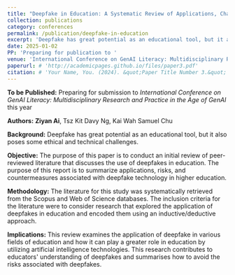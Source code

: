 ```yaml
---
title: "Deepfake in Education: A Systematic Review of Applications, Challenges, and Ethical Implications"
collection: publications
category: conferences
permalink: /publication/deepfake-in-education
excerpt: 'Deepfake has great potential as an educational tool, but it also poses some ethical and technical challenges.'
date: 2025-01-02
PP: 'Preparing for publication to '
venue: 'International Conference on GenAI Literacy: Multidisciplinary Research and Practice in the Age of GenAI'
paperurl: # 'http://academicpages.github.io/files/paper3.pdf'
citation: # 'Your Name, You. (2024). &quot;Paper Title Number 3.&quot; <i>GitHub Journal of Bugs</i>. 1(3).'
---
```





**To be Published:** Preparing for submission to _International Conference on GenAI Literacy: Multidisciplinary Research and Practice in the Age of GenAI_ this year 

**Authors:** **Ziyan Ai**, Tsz Kit Davy Ng, Kai Wah Samuel Chu

**Background:** Deepfake has great potential as an educational tool, but it also poses some ethical and technical challenges.

**Objective:** The purpose of this paper is to conduct an initial review of peer-reviewed literature that discusses the use of deepfakes in education. The purpose of this report is to summarize applications, risks, and countermeasures associated with deepfake technology in higher education.

**Methodology:** The literature for this study was systematically retrieved from the Scopus and Web of Science databases. The inclusion criteria for the literature were to consider research that explored the application of deepfakes in education and encoded them using an inductive/deductive approach.

**Implications:** This review examines the application of deepfake in various fields of education and how it can play a greater role in education by utilizing artificial intelligence technologies. This research contributes to educators' understanding of deepfakes and summarises how to avoid the risks associated with deepfakes. 
